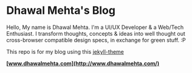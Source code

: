 # Dhawal Mehta's Blog

Hello, My name is Dhawal Mehta. I'm a UI/UX Developer & a Web/Tech Enthusiast. I transform thoughts, concepts & ideas into well thought out cross-browser compatible design specs, in exchange for green stuff. :P

This repo is for my blog using this [jekyll-theme](https://mademistakes.com/work/hpstr-jekyll-theme/)

**[www.dhawalmehta.com](http://www.dhawalmehta.com/)**
